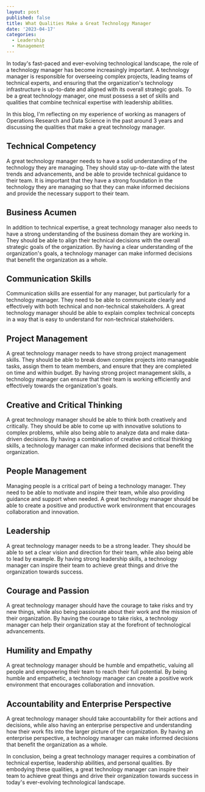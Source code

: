 ```yaml
---
layout: post
published: false
title: What Qualities Make a Great Technology Manager
date: '2023-04-17'
categories:
  - Leadership
  - Management
---
```


In today's fast-paced and ever-evolving technological landscape, the role of a technology manager has become increasingly important. A technology manager is responsible for overseeing complex projects, leading teams of technical experts, and ensuring that the organization's technology infrastructure is up-to-date and aligned with its overall strategic goals. To be a great technology manager, one must possess a set of skills and qualities that combine technical expertise with leadership abilities. <!--more-->

In this blog, I'm reflecting on my experience of working as managers of Operations Research and Data Science in the past around 3 years and discussing the qualities that make a great technology manager.


## Technical Competency

A great technology manager needs to have a solid understanding of the technology they are managing. They should stay up-to-date with the latest trends and advancements, and be able to provide technical guidance to their team. It is important that they have a strong foundation in the technology they are managing so that they can make informed decisions and provide the necessary support to their team.

## Business Acumen

In addition to technical expertise, a great technology manager also needs to have a strong understanding of the business domain they are working in. They should be able to align their technical decisions with the overall strategic goals of the organization. By having a clear understanding of the organization's goals, a technology manager can make informed decisions that benefit the organization as a whole.

## Communication Skills

Communication skills are essential for any manager, but particularly for a technology manager. They need to be able to communicate clearly and effectively with both technical and non-technical stakeholders. A great technology manager should be able to explain complex technical concepts in a way that is easy to understand for non-technical stakeholders.

## Project Management

A great technology manager needs to have strong project management skills. They should be able to break down complex projects into manageable tasks, assign them to team members, and ensure that they are completed on time and within budget. By having strong project management skills, a technology manager can ensure that their team is working efficiently and effectively towards the organization's goals.

## Creative and Critical Thinking

A great technology manager should be able to think both creatively and critically. They should be able to come up with innovative solutions to complex problems, while also being able to analyze data and make data-driven decisions. By having a combination of creative and critical thinking skills, a technology manager can make informed decisions that benefit the organization.

## People Management

Managing people is a critical part of being a technology manager. They need to be able to motivate and inspire their team, while also providing guidance and support when needed. A great technology manager should be able to create a positive and productive work environment that encourages collaboration and innovation.

## Leadership

A great technology manager needs to be a strong leader. They should be able to set a clear vision and direction for their team, while also being able to lead by example. By having strong leadership skills, a technology manager can inspire their team to achieve great things and drive the organization towards success.

## Courage and Passion

A great technology manager should have the courage to take risks and try new things, while also being passionate about their work and the mission of their organization. By having the courage to take risks, a technology manager can help their organization stay at the forefront of technological advancements.

## Humility and Empathy

A great technology manager should be humble and empathetic, valuing all people and empowering their team to reach their full potential. By being humble and empathetic, a technology manager can create a positive work environment that encourages collaboration and innovation.

## Accountability and Enterprise Perspective

A great technology manager should take accountability for their actions and decisions, while also having an enterprise perspective and understanding how their work fits into the larger picture of the organization. By having an enterprise perspective, a technology manager can make informed decisions that benefit the organization as a whole.

In conclusion, being a great technology manager requires a combination of technical expertise, leadership abilities, and personal qualities. By embodying these qualities, a great technology manager can inspire their team to achieve great things and drive their organization towards success in today's ever-evolving technological landscape.